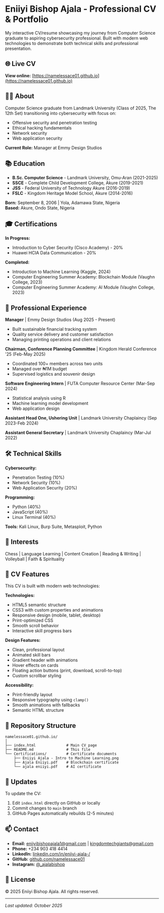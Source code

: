 # Eniiyi Bishop Ajala - Professional CV & Portfolio

My interactive CV/resume showcasing my journey from Computer Science graduate to aspiring cybersecurity professional. Built with modern web technologies to demonstrate both technical skills and professional presentation.

## 🌐 Live CV

**View online:** [https://namelessace01.github.io](https://namelessace01.github.io)

## 👨‍💻 About

Computer Science graduate from Landmark University (Class of 2025, The 12th Set) transitioning into cybersecurity with focus on:
- Offensive security and penetration testing
- Ethical hacking fundamentals
- Network security
- Web application security

**Current Role:** Manager at Emmy Design Studios

## 📚 Education

- **B.Sc. Computer Science** - Landmark University, Omu-Aran (2021-2025)
- **SSCE** - Complete Child Development College, Akure (2019-2021)
- **JSS** - Federal University of Technology Akure (2016-2019)
- **FSLC** - Kingdom Heritage Model School, Akure (2014-2016)

**Born:** September 8, 2006 | Yola, Adamawa State, Nigeria  
**Based:** Akure, Ondo State, Nigeria

## 🎓 Certifications

**In Progress:**
- Introduction to Cyber Security (Cisco Academy) - 20%
- Huawei HCIA Data Communication - 20%

**Completed:**
- Introduction to Machine Learning (Kaggle, 2024)
- Computer Engineering Summer Academy: Blockchain Module (Vaughn College, 2023)
- Computer Engineering Summer Academy: AI Module (Vaughn College, 2023)

## 💼 Professional Experience

**Manager** | Emmy Design Studios (Aug 2025 - Present)
- Built sustainable financial tracking system
- Quality service delivery and customer satisfaction
- Managing printing operations and client relations

**Chairman, Conference Planning Committee** | Kingdom Herald Conference '25 (Feb-May 2025)
- Coordinated 100+ members across two units
- Managed over ₦1M budget
- Supervised logistics and souvenir design

**Software Engineering Intern** | FUTA Computer Resource Center (Mar-Sep 2024)
- Statistical analysis using R
- Machine learning model development
- Web application design

**Assistant Head One, Ushering Unit** | Landmark University Chaplaincy (Sep 2023-Feb 2024)

**Assistant General Secretary** | Landmark University Chaplaincy (Mar-Jul 2022)

## 🛠️ Technical Skills

**Cybersecurity:**
- Penetration Testing (10%)
- Network Security (10%)
- Web Application Security (20%)

**Programming:**
- Python (40%)
- JavaScript (40%)
- Linux Terminal (40%)

**Tools:** Kali Linux, Burp Suite, Metasploit, Python

## 🎯 Interests

Chess | Language Learning | Content Creation | Reading & Writing | Volleyball | Faith & Spirituality

## 🚀 CV Features

This CV is built with modern web technologies:

**Technologies:**
- HTML5 semantic structure
- CSS3 with custom properties and animations
- Responsive design (mobile, tablet, desktop)
- Print-optimized CSS
- Smooth scroll behavior
- Interactive skill progress bars

**Design Features:**
- Clean, professional layout
- Animated skill bars
- Gradient header with animations
- Hover effects on cards
- Floating action buttons (print, download, scroll-to-top)
- Custom scrollbar styling

**Accessibility:**
- Print-friendly layout
- Responsive typography using `clamp()`
- Smooth animations with fallbacks
- Semantic HTML structure

## 📂 Repository Structure

```
namelessace01.github.io/
│
├── index.html              # Main CV page
├── README.md               # This file
└── Certifications/         # Certificate documents
    ├── Eniiyi Ajala - Intro to Machine Learning.png
    ├── Ajala Eniiyi.pdf    # Blockchain certificate
    └── ajala eniiyi.pdf    # AI certificate
```

## 🔄 Updates

To update the CV:
1. Edit `index.html` directly on GitHub or locally
2. Commit changes to `main` branch
3. GitHub Pages automatically rebuilds (2-5 minutes)

## 📫 Contact

- **Email:** eniiyibishopajala1@gmail.com | kingdomtechgiants@gmail.com
- **Phone:** +234 903 418 4414
- **LinkedIn:** [linkedin.com/in/eniiyi-ajala-/](https://www.linkedin.com/in/eniiyi-ajala-/)
- **GitHub:** [github.com/namelessace01](https://github.com/namelessace01)
- **Instagram:** [@_ajalabishop](https://www.instagram.com/_ajalabishop/)

## 📄 License

© 2025 Eniiyi Bishop Ajala. All rights reserved.

---

*Last updated: October 2025*
